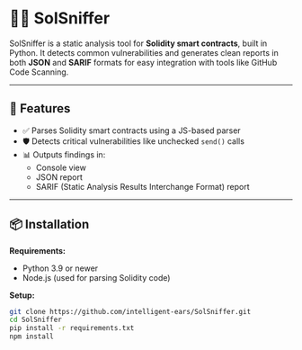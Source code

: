# 🕵️‍♂️ SolSniffer

SolSniffer is a static analysis tool for **Solidity smart contracts**, built in Python. It detects common vulnerabilities and generates clean reports in both **JSON** and **SARIF** formats for easy integration with tools like GitHub Code Scanning.

---

## 🚀 Features

- ✅ Parses Solidity smart contracts using a JS-based parser
- 🛡️ Detects critical vulnerabilities like unchecked `send()` calls
- 📊 Outputs findings in:
  - Console view
  - JSON report
  - SARIF (Static Analysis Results Interchange Format) report

---

## 📦 Installation

**Requirements:**

- Python 3.9 or newer
- Node.js (used for parsing Solidity code)

**Setup:**

```bash
git clone https://github.com/intelligent-ears/SolSniffer.git
cd SolSniffer
pip install -r requirements.txt
npm install
